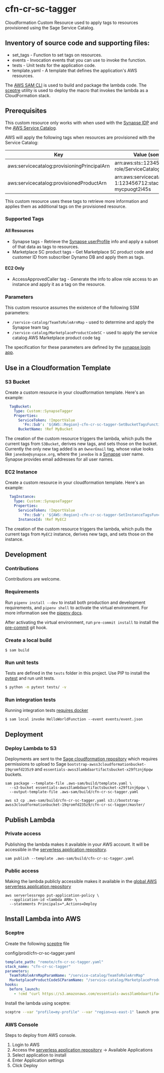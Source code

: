 # cfn-cr-sc-tagger

Cloudformation Custom Resource used to apply tags to resources provisioned using the
Sage Service Catalog.

## Inventory of source code and supporting files:

- set_tags - Function to set tags on resources.
- events - Invocation events that you can use to invoke the function.
- tests - Unit tests for the application code.
- template.yaml - A template that defines the application's AWS resources.

The [AWS SAM CLI](https://docs.aws.amazon.com/serverless-application-model/latest/developerguide/serverless-sam-cli-install.html) is used to build and package the lambda code. The [sceptre](https://github.com/Sceptre/sceptre)
utility is used to deploy the macro that invokes the lambda as a CloudFormation stack.

## Prerequisites

This custom resource only works with when used with the
[Synapse IDP](https://github.com/Sage-Bionetworks/synapse-login-scipool) and the
[AWS Service Catalog](https://aws.amazon.com/servicecatalog).

AWS will apply the following tags when resources are provisioned with the Service Catalog:

|Key                                        |Value (something like)                                                    |
|-------------------------------------------|--------------------------------------------------------------------------|
|aws:servicecatalog:provisioningPrincipalArn|arn:aws:sts::123456712:assumed-role/ServiceCatalogEndusers/1234567        |
|aws:servicecatalog:provisionedProductArn   |arn:aws:servicecatalog:us-east-1:123456712:stack/my-product/pp-mycpuogt2i45s|

This custom resource uses these tags to retrieve more information and applies
them as additional tags on the provisioned resource.

### Supported Tags

#### All Resources
* Synapse tags - Retrieve the [Synapse userProfile](https://docs.synapse.org/rest/org/sagebionetworks/repo/model/UserProfile.html)
info and apply a subset of that data as tags to resources.
* Marketplace SC product tags - Get Marketplace SC product code and customer ID from subscriber Dynamo DB and
apply them as tags.

#### EC2 Only
* AccessApprovedCaller tag - Generate the info to allow role access to an instance and apply it as a tag on the resource.

### Parameters

This custom resource assumes the existence of the following SSM parameters:

* `/service-catalog/TeamToRoleArnMap` - used to determine and apply the Synapse team tag
* `/service-catalog/MarketplaceProductCodeSC` - used to apply the service catalog AWS Marketplace product code tag

The specification for these parameters are defined by the
[synapse login app](https://github.com/Sage-Bionetworks/synapse-login-scipool#configurations).

## Use in a Cloudformation Template

### S3 Bucket

Create a custom resource in your cloudformation template. Here's an example:
```yaml
  TagBucket:
    Type: Custom::SynapseTagger
    Properties:
      ServiceToken: !ImportValue
        'Fn::Sub': '${AWS::Region}-cfn-cr-sc-tagger-SetBucketTagsFunctionArn'
      BucketName: !Ref MyBucket
```

The creation of the custom resource triggers the lambda, which pulls the current
tags from `S3Bucket`, derives new tags, and sets those on the bucket. Currently
the only new tag added is an `OwnerEmail` tag, whose value looks like
`janedoe@synapse.org`, where the `janedoe` is a
[Synapse](https://www.synapse.org/) user name. Synapse provides email addresses
for all user names.

### EC2 Instance

Create a custom resource in your cloudformation template. Here's an example:
```yaml
  TagInstance:
    Type: Custom::SynapseTagger
    Properties:
      ServiceToken: !ImportValue
        'Fn::Sub': '${AWS::Region}-cfn-cr-sc-tagger-SetInstanceTagsFunctionArn'
      InstanceId: !Ref MyEC2
```

The creation of the custom resource triggers the lambda, which pulls the current
tags from `MyEC2` instance, derives new tags, and sets those on the instance.

## Development

### Contributions
Contributions are welcome.

### Requirements
Run `pipenv install --dev` to install both production and development
requirements, and `pipenv shell` to activate the virtual environment. For more
information see the [pipenv docs](https://pipenv.pypa.io/en/latest/).

After activating the virtual environment, run `pre-commit install` to install
the [pre-commit](https://pre-commit.com/) git hook.

### Create a local build

```shell script
$ sam build
```

### Run unit tests
Tests are defined in the `tests` folder in this project. Use PIP to install the
[pytest](https://docs.pytest.org/en/latest/) and run unit tests.

```bash
$ python -m pytest tests/ -v
```

### Run integration tests
Running integration tests
[requires docker](https://docs.aws.amazon.com/serverless-application-model/latest/developerguide/sam-cli-command-reference-sam-local-start-api.html)

```shell script
$ sam local invoke HelloWorldFunction --event events/event.json
```

## Deployment

### Deploy Lambda to S3
Deployments are sent to the
[Sage cloudformation repository](https://bootstrap-awss3cloudformationbucket-19qromfd235z9.s3.amazonaws.com/index.html)
which requires permissions to upload to Sage
`bootstrap-awss3cloudformationbucket-19qromfd235z9` and
`essentials-awss3lambdaartifactsbucket-x29ftznj6pqw` buckets.

```shell script
sam package --template-file .aws-sam/build/template.yaml \
  --s3-bucket essentials-awss3lambdaartifactsbucket-x29ftznj6pqw \
  --output-template-file .aws-sam/build/cfn-cr-sc-tagger.yaml

aws s3 cp .aws-sam/build/cfn-cr-sc-tagger.yaml s3://bootstrap-awss3cloudformationbucket-19qromfd235z9/cfn-cr-sc-tagger/master/
```

## Publish Lambda

### Private access
Publishing the lambda makes it available in your AWS account.  It will be accessible in
the [serverless application repository](https://console.aws.amazon.com/serverlessrepo).

```shell script
sam publish --template .aws-sam/build/cfn-cr-sc-tagger.yaml
```

### Public access
Making the lambda publicly accessible makes it available in the
[global AWS serverless application repository](https://serverlessrepo.aws.amazon.com/applications)

```shell script
aws serverlessrepo put-application-policy \
  --application-id <lambda ARN> \
  --statements Principals=*,Actions=Deploy
```

## Install Lambda into AWS

### Sceptre
Create the following [sceptre](https://github.com/Sceptre/sceptre) file

config/prod/cfn-cr-sc-tagger.yaml
```yaml
template_path: "remote/cfn-cr-sc-tagger.yaml"
stack_name: "cfn-cr-sc-tagger"
parameters:
  TeamToRoleArnMapParamName: "/service-catalog/TeamToRoleArnMap"
  MarketplaceProductCodeSCParamName: "/service-catalog/MarketplaceProductCodeSC"
hooks:
  before_launch:
    - !cmd "curl https://s3.amazonaws.com/essentials-awss3lambdaartifactsbucket-x29ftznj6pqw/it-lambda-set-bucket-tags/master/cfn-cr-sc-tagger.yaml --create-dirs -o templates/remote/cfn-cr-sc-tagger.yaml"
```

Install the lambda using sceptre:
```bash script
sceptre --var "profile=my-profile" --var "region=us-east-1" launch prod/cfn-cr-sc-tagger
```

### AWS Console
Steps to deploy from AWS console.

1. Login to AWS
2. Access the
[serverless application repository](https://console.aws.amazon.com/serverlessrepo)
-> Available Applications
3. Select application to install
4. Enter Application settings
5. Click Deploy
